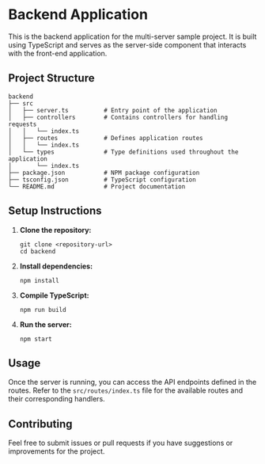 # Backend Application

This is the backend application for the multi-server sample project. It is built using TypeScript and serves as the server-side component that interacts with the front-end application.

## Project Structure

```
backend
├── src
│   ├── server.ts          # Entry point of the application
│   ├── controllers        # Contains controllers for handling requests
│   │   └── index.ts
│   ├── routes             # Defines application routes
│   │   └── index.ts
│   └── types              # Type definitions used throughout the application
│       └── index.ts
├── package.json           # NPM package configuration
├── tsconfig.json          # TypeScript configuration
└── README.md              # Project documentation
```

## Setup Instructions

1. **Clone the repository:**
   ```
   git clone <repository-url>
   cd backend
   ```

2. **Install dependencies:**
   ```
   npm install
   ```

3. **Compile TypeScript:**
   ```
   npm run build
   ```

4. **Run the server:**
   ```
   npm start
   ```

## Usage

Once the server is running, you can access the API endpoints defined in the routes. Refer to the `src/routes/index.ts` file for the available routes and their corresponding handlers.

## Contributing

Feel free to submit issues or pull requests if you have suggestions or improvements for the project.